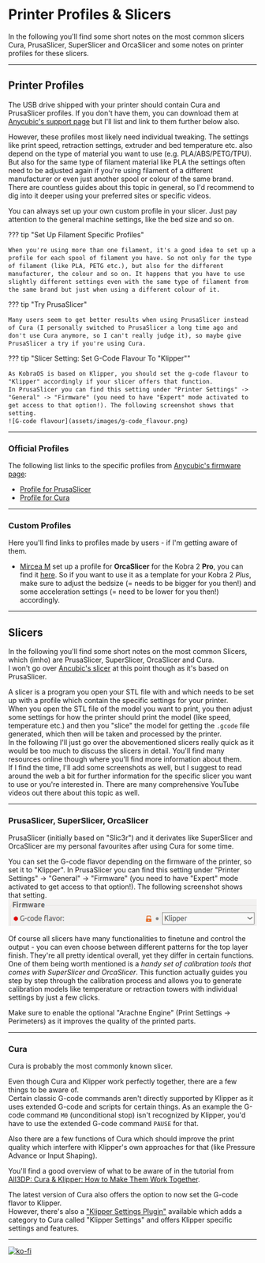 <link rel=”manifest” href=”docs/manifest.webmanifest”>


# Printer Profiles & Slicers

In the following you'll find some short notes on the most common slicers Cura, PrusaSlicer, SuperSlicer and OrcaSlicer and some notes on printer profiles for these slicers.  

---

## Printer Profiles

The USB drive shipped with your printer should contain Cura and PrusaSlicer profiles. If you don't have them, you can download them at [Anycubic's support page](https://www.anycubic.com/pages/firmware-software) but I'll list and link to them further below also.  

However, these profiles most likely need individual tweaking. The settings like print speed, retraction settings, extruder and bed temperature etc. also depend on the type of material you want to use (e.g. PLA/ABS/PETG/TPU). But also for the same type of filament material like PLA the settings often need to be adjusted again if you're using filament of a different manufacturer or even just another spool or colour of the same brand.  
There are countless guides about this topic in general, so I'd recommend to dig into it deeper using your preferred sites or specific videos.   

You can always set up your own custom profile in your slicer. Just pay attention to the general machine settings, like the bed size and so on.  
  
??? tip "Set Up Filament Specific Profiles"

    When you're using more than one filament, it's a good idea to set up a profile for each spool of filament you have. So not only for the type of filament (like PLA, PETG etc.), but also for the different manufacturer, the colour and so on. It happens that you have to use slightly different settings even with the same type of filament from the same brand but just when using a different colour of it.   

??? tip "Try PrusaSlicer"  

    Many users seem to get better results when using PrusaSlicer instead of Cura (I personally switched to PrusaSlicer a long time ago and don't use Cura anymore, so I can't really judge it), so maybe give PrusaSlicer a try if you're using Cura.  

??? tip "Slicer Setting: Set G-Code Flavour To "Klipper""

    As KobraOS is based on Klipper, you should set the g-code flavour to "Klipper" accordingly if your slicer offers that function.  
    In PrusaSlicer you can find this setting under "Printer Settings" -> "General" -> "Firmware" (you need to have "Expert" mode activated to get access to that option!). The following screenshot shows that setting.  
    ![G-code flavour](assets/images/g-code_flavour.png)  
  
---

### Official Profiles

The following list links to the specific profiles from [Anycubic's firmware page](https://www.anycubic.com/pages/firmware-software): 
 
 - [Profile for PrusaSlicer](https://drive.google.com/file/d/1D-iqxPlP9TRq5NXVWtQRBSRd3YL2Ip79/view)  
 - [Profile for Cura](https://drive.google.com/file/d/1g9axp1mVdR3DMiAxwu7wH2SFdoKHWJPh/view)  

    
---

### Custom Profiles  

Here you'll find links to profiles made by users - if I'm getting aware of them.  

- [Mircea M](https://www.printables.com/de/@mrfenyx) set up a profile for **OrcaSlicer** for the Kobra 2 **Pro**, you can find it [here](https://www.printables.com/de/model/646205-anycubic-kobra-2-pro-orcaslicer-profiles). So if you want to use it as a template for your Kobra 2 *Plus*, make sure to adjust the bedsize (= needs to be bigger for you then!) and some acceleration settings (= need to be lower for you then!) accordingly.  

---

## Slicers  
In the following you'll find some short notes on the most common Slicers, which (imho) are PrusaSlicer, SuperSlicer, OrcaSlicer and Cura.   
I won't go over [Ancubic's slicer](https://www.anycubic.com/pages/anycubic-slicer) at this point though as it's based on PrusaSlicer.  

A slicer is a program you open your STL file with and which needs to be set up with a profile which contain the specific settings for your printer.  
When you open the STL file of the model you want to print, you then adjust some settings for how the printer should print the model (like speed, temperature etc.) and then you "slice" the model for getting the `.gcode` file generated, which then will be taken and processed by the printer.   
In the following I'll just go over the abovementioned slicers really quick as it would be too much to discuss the slicers in detail. You'll find many resources online though where you'll find more information about them.  
If I find the time, I'll add some screenshots as well, but I suggest to read around the web a bit for further information for the specific slicer you want to use or you're interested in. There are many comprehensive YouTube videos out there about this topic as well.  

---
 
### PrusaSlicer, SuperSlicer, OrcaSlicer 
PrusaSlicer (initially based on "Slic3r") and it derivates like SuperSlicer and OrcaSlicer are my personal favourites after using Cura for some time.  

You can set the G-code flavor depending on the firmware of the printer, so set it to "Klipper". In PrusaSlicer you can find this setting under "Printer Settings" -> "General" -> "Firmware" (you need to have "Expert" mode activated to get access to that option!). The following screenshot shows that setting.  
![G-code flavour](assets/images/g-code_flavour.png)  
  
Of course all slicers have many functionalities to finetune and control the output - you can even choose between different patterns for the top layer finish. They're all pretty identical overall, yet they differ in certain functions. One of them being worth mentioned is a *handy set of calibration tools that comes with SuperSlicer and OrcaSlicer*. This function actually guides you step by step through the calibration process and allows you to generate calibration models like temperature or retraction towers with individual settings by just a few clicks.  

Make sure to enable the optional "Arachne Engine" (Print Settings -> Perimeters) as it improves the quality of the printed parts. 

---

### Cura  
Cura is probably the most commonly known slicer.  

Even though Cura and Klipper work perfectly together, there are a few things to be aware of.  
Certain classic G-code commands aren't directly supported by Klipper as it uses extended G-code and scripts for certain things. As an example the G-code command `M0` (unconditional stop) isn't recognized by Klipper, you'd have to use the extended G-code command `PAUSE` for that.  

Also there are a few functions of Cura which should improve the print quality which interfere with Klipper's own approaches for that (like Pressure Advance or Input Shaping).  

You'll find a good overview of what to be aware of in the tutorial from [All3DP: Cura & Klipper: How to Make Them Work Together](https://www.all3dp.com/2/cura-klipper-tutorial).  
 
The latest version of Cura also offers the option to now set the G-code flavor to Klipper.   
However, there's also a ["Klipper Settings Plugin"](https://github.com/jjgraphix/KlipperSettingsPlugin) available which adds a category to Cura called "Klipper Settings" and offers Klipper specific settings and features.  

---

[![ko-fi](https://ko-fi.com/img/githubbutton_sm.svg)](https://ko-fi.com/U6U5NPB51)  

